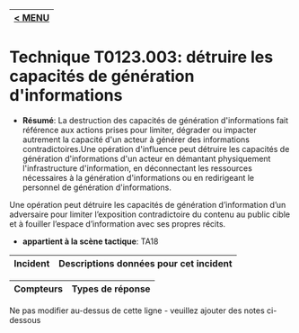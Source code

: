 |[< MENU](../../README.md)|
|---|
# Technique T0123.003: détruire les capacités de génération d'informations

* **Résumé**: La destruction des capacités de génération d'informations fait référence aux actions prises pour limiter, dégrader ou impacter autrement la capacité d'un acteur à générer des informations contradictoires.Une opération d'influence peut détruire les capacités de génération d'informations d'un acteur en démantant physiquement l'infrastructure d'information, en déconnectant les ressources nécessaires à la génération d'informations ou en redirigeant le personnel de génération d'informations.

Une opération peut détruire les capacités de génération d’information d’un adversaire pour limiter l’exposition contradictoire du contenu au public cible et à fouiller l’espace d’information avec ses propres récits.

* **appartient à la scène tactique**: TA18


|Incident |Descriptions données pour cet incident |
|-------- |-------------------- |



|Compteurs |Types de réponse |
|-------- |-------------- |


Ne pas modifier au-dessus de cette ligne - veuillez ajouter des notes ci-dessous